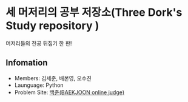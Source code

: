 # 세 머저리의 공부 저장소(Three Dork's Study repository )
머저리들의 전공 뒤집기 한 판!

## Infomation
* Members: 김세준, 배본영, 오수진 
* Launguage: Python 
* Problem Site: [백준(BAEKJOON online judge)](https://www.acmicpc.net/)
